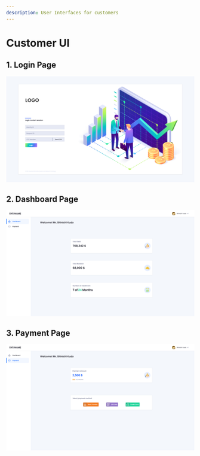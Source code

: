 ```yaml
---
description: User Interfaces for customers
---
```


# Customer UI

## 1. Login Page

![Login Page for customers](<../../../../.gitbook/assets/image (8) (1) (1) (1).png>)

## 2. Dashboard Page

![Dashboard Page for customers](<../../../../.gitbook/assets/image (11) (1) (1) (1).png>)

## 3. Payment Page

![Payment Page for customers](<../../../../.gitbook/assets/image (6) (1) (1) (1).png>)
